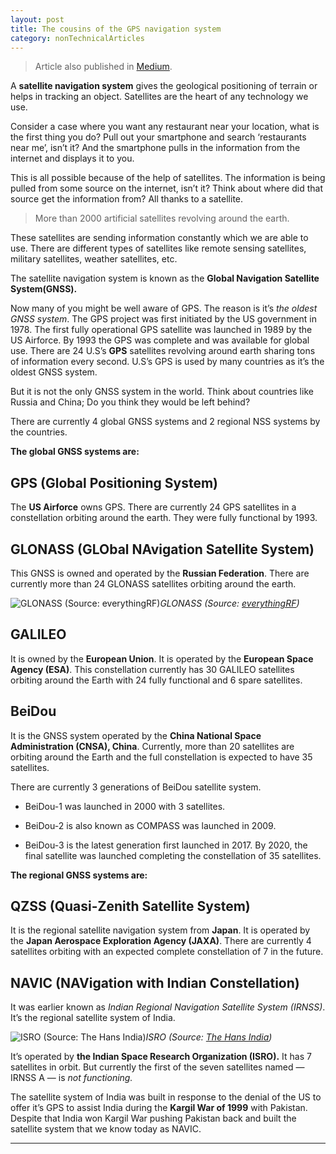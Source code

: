 ```yaml
---
layout: post 
title: The cousins of the GPS navigation system
category: nonTechnicalArticles
---
```


> Article also published in [Medium](https://surajsv.medium.com/).

A **satellite navigation system** gives the geological positioning of terrain or helps in tracking an object. Satellites are the heart of any technology we use.

Consider a case where you want any restaurant near your location, what is the first thing you do? Pull out your smartphone and search ‘restaurants near me’, isn’t it? And the smartphone pulls in the information from the internet and displays it to you.

This is all possible because of the help of satellites. The information is being pulled from some source on the internet, isn’t it? Think about where did that source get the information from? All thanks to a satellite.
> More than 2000 artificial satellites revolving around the earth.

These satellites are sending information constantly which we are able to use. There are different types of satellites like remote sensing satellites, military satellites, weather satellites, etc.

The satellite navigation system is known as the **Global Navigation Satellite System(GNSS).**

Now many of you might be well aware of GPS. The reason is it’s *the oldest GNSS system*. The GPS project was first initiated by the US government in 1978. The first fully operational GPS satellite was launched in 1989 by the US Airforce. By 1993 the GPS was complete and was available for global use. There are 24 U.S’s **GPS** satellites revolving around earth sharing tons of information every second. U.S’s GPS is used by many countries as it’s the oldest GNSS system.

But it is not the only GNSS system in the world. Think about countries like Russia and China; Do you think they would be left behind?

There are currently 4 global GNSS systems and 2 regional NSS systems by the countries.

**The global GNSS systems are:**

## **GPS (Global Positioning System)**

The **US Airforce** owns GPS. There are currently 24 GPS satellites in a constellation orbiting around the earth. They were fully functional by 1993.

## **GLONASS** **(GLObal NAvigation Satellite System)**

This GNSS is owned and operated by the **Russian Federation**. There are currently more than 24 GLONASS satellites orbiting around the earth.

![GLONASS (Source: [everythingRF](https://www.everythingrf.com/community/what-is-glonass))](https://cdn-images-1.medium.com/max/2000/1*xZ-5y5VxN_uAqu_IwJlgHw.jpeg)*GLONASS (Source: [everythingRF](https://www.everythingrf.com/community/what-is-glonass))*

## **GALILEO**

It is owned by the **European Union**. It is operated by the **European Space Agency (ESA)**. This constellation currently has 30 GALILEO satellites orbiting around the Earth with 24 fully functional and 6 spare satellites.

## BeiDou

It is the GNSS system operated by the **China National Space Administration (CNSA), China**. Currently, more than 20 satellites are orbiting around the Earth and the full constellation is expected to have 35 satellites.

There are currently 3 generations of BeiDou satellite system.

* BeiDou-1 was launched in 2000 with 3 satellites.

* BeiDou-2 is also known as COMPASS was launched in 2009.

* BeiDou-3 is the latest generation first launched in 2017. By 2020, the final satellite was launched completing the constellation of 35 satellites.

**The regional GNSS systems are:**

## **QZSS (Quasi-Zenith Satellite System)**

It is the regional satellite navigation system from **Japan**. It is operated by the **Japan Aerospace Exploration Agency (JAXA)**. There are currently 4 satellites orbiting with an expected complete constellation of 7 in the future.

## **NAVIC (NAVigation with Indian Constellation)**

It was earlier known as *Indian Regional Navigation Satellite System (IRNSS)*. It’s the regional satellite system of India.

![ISRO (Source: [The Hans India](https://www.thehansindia.com/news/national/isro-expected-to-launch-its-satellites-in-nov-2020-kleos-space-644984))](https://cdn-images-1.medium.com/max/2000/1*seGFdajtwXjLyjLEhGKp9w.jpeg)*ISRO (Source: [The Hans India](https://www.thehansindia.com/news/national/isro-expected-to-launch-its-satellites-in-nov-2020-kleos-space-644984))*

It’s operated by **the Indian Space Research Organization (ISRO).** It has 7 satellites in orbit. But currently the first of the seven satellites named — IRNSS A — is *not functioning.*

The satellite system of India was built in response to the denial of the US to offer it’s GPS to assist India during the **Kargil War of 1999** with Pakistan. Despite that India won Kargil War pushing Pakistan back and built the satellite system that we know today as NAVIC.

----------------
